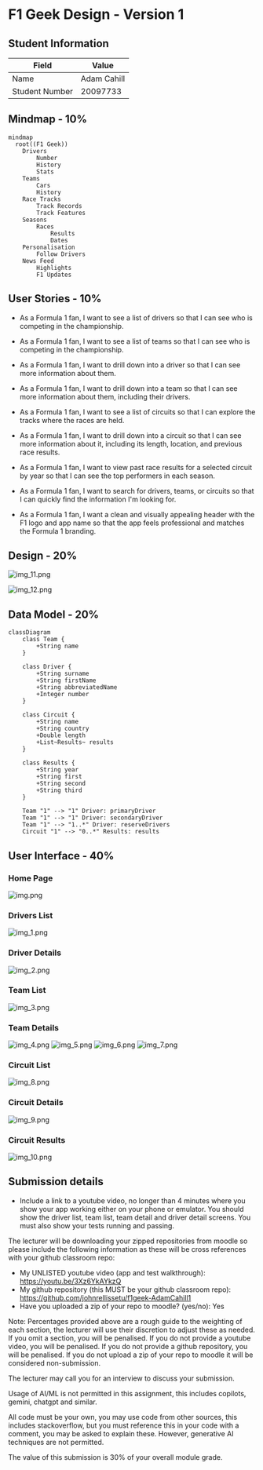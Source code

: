 # F1 Geek Design - Version 1

## Student Information

| Field          | Value       |
|----------------|-------------|
| Name           | Adam Cahill |
| Student Number | 20097733    |

## Mindmap - 10%

```mermaid 
mindmap
  root((F1 Geek))
    Drivers
        Number
        History
        Stats
    Teams
        Cars
        History
    Race Tracks
        Track Records
        Track Features
    Seasons
        Races
            Results
            Dates
    Personalisation
        Follow Drivers
    News Feed
        Highlights
        F1 Updates
```

## User Stories - 10%

* As a Formula 1 fan, I want to see a list of drivers so that I can see who is competing in the championship.
* As a Formula 1 fan, I want to see a list of teams so that I can see who is competing in the championship.
* As a Formula 1 fan, I want to drill down into a driver so that I can see more information about them.
* As a Formula 1 fan, I want to drill down into a team so that I can see more information about them, including their drivers.

* As a Formula 1 fan, I want to see a list of circuits so that I can explore the tracks where the races are held.
* As a Formula 1 fan, I want to drill down into a circuit so that I can see more information about it, including its length, location, and previous race results.
* As a Formula 1 fan, I want to view past race results for a selected circuit by year so that I can see the top performers in each season.
* As a Formula 1 fan, I want to search for drivers, teams, or circuits so that I can quickly find the information I'm looking for.
* As a Formula 1 fan, I want a clean and visually appealing header with the F1 logo and app name so that the app feels professional and matches the Formula 1 branding.

## Design - 20%

![img_11.png](img_11.png)

![img_12.png](img_12.png)

## Data Model - 20%

```mermaid
classDiagram
    class Team {
        +String name
    }

    class Driver {
        +String surname
        +String firstName
        +String abbreviatedName
        +Integer number
    }

    class Circuit {
        +String name
        +String country
        +Double length
        +List~Results~ results
    }

    class Results {
        +String year
        +String first
        +String second
        +String third
    }

    Team "1" --> "1" Driver: primaryDriver
    Team "1" --> "1" Driver: secondaryDriver
    Team "1" --> "1..*" Driver: reserveDrivers
    Circuit "1" --> "0..*" Results: results
```

## User Interface - 40%

### Home Page
![img.png](img.png)

### Drivers List
![img_1.png](img_1.png)

### Driver Details
![img_2.png](img_2.png)

### Team List 
![img_3.png](img_3.png)

### Team Details 
![img_4.png](img_4.png)
![img_5.png](img_5.png)
![img_6.png](img_6.png)
![img_7.png](img_7.png)

### Circuit List
![img_8.png](img_8.png)

### Circuit Details
![img_9.png](img_9.png)

### Circuit Results
![img_10.png](img_10.png)

## Submission details

* Include a link to a youtube video, no longer than 4 minutes where you show your app working either on your phone or emulator.  You should show the driver list, team list, team detail and driver detail screens.  You must also show your tests running and passing.

The lecturer will be downloading your zipped repositories from moodle so please include the following information as these will be cross references with your github classroom repo:

* My UNLISTED youtube video (app and test walkthrough): https://youtu.be/3Xz6YkAYkzQ
* My github repository (this MUST be your github classroom repo): https://github.com/johnrellissetu/f1geek-AdamCahill1
* Have you uploaded a zip of your repo to moodle? (yes/no): Yes

Note: Percentages provided above are a rough guide to the weighting of each section, the lecturer will use their discretion to adjust these as needed. If you omit a section, you will be penalised. If you do not provide a youtube video, you will be penalised. If you do not provide a github repository, you will be penalised. If you do not upload a zip of your repo to moodle it will be considered non-submission.

The lecturer may call you for an interview to discuss your submission.

Usage of AI/ML is not permitted in this assignment, this includes copilots, gemini, chatgpt and similar.

All code must be your own, you may  use code from other sources, this includes stackoverflow, but you must reference this in your code with a comment, you may be asked to explain these. However, generative AI techniques are not permitted.

The value of this submission is 30% of your overall module grade.